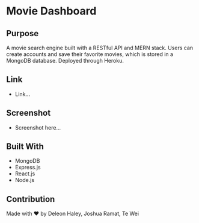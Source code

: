 # Movie Dashboard

## Purpose
A movie search engine built with a RESTful API and MERN stack.  Users can create accounts and save their favorite movies, which is stored in a MongoDB database.  Deployed through Heroku.

## Link
* Link...

## Screenshot
* Screenshot here...

## Built With
* MongoDB
* Express.js
* React.js
* Node.js

## Contribution
Made with ❤️ by Deleon Haley, Joshua Ramat, Te Wei
